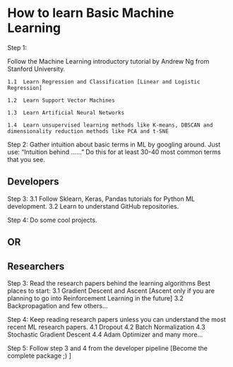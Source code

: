 # How to learn Basic Machine Learning

Step 1:

Follow the Machine Learning introductory tutorial by Andrew Ng from Stanford University.
```
1.1  Learn Regression and Classification [Linear and Logistic Regression]

1.2  Learn Support Vector Machines

1.3  Learn Artificial Neural Networks

1.4  Learn unsupervised learning methods like K-means, DBSCAN and dimensionality reduction methods like PCA and t-SNE
```

Step 2:
Gather intuition about basic terms in ML by googling around.
Just use:
“Intuition behind …<some random ML term>...”
Do this for at least 30-40 most common terms that you see.

## Developers
Step 3:
3.1  Follow Sklearn, Keras, Pandas tutorials for Python ML development.
3.2  Learn to understand GitHub repositories.

Step 4:
Do some cool projects.

## OR

## Researchers
Step 3:
Read the research papers behind the learning algorithms
Best places to start:
3.1  Gradient Descent and Ascent [Ascent only if you are planning to go into Reinforcement Learning in the future]
3.2  Backpropagation
and few others...

Step 4:
Keep reading research papers unless you can understand the most recent ML research papers.
4.1  Dropout
4.2  Batch Normalization
4.3  Stochastic Gradient Descent
4.4  Adam Optimizer
and many more...

Step 5:
Follow step 3 and 4 from the developer pipeline [Become the complete package ;) ]
